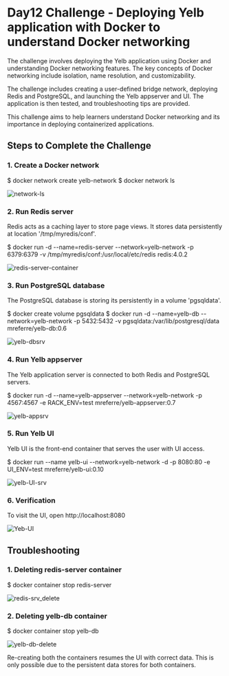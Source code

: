 # Day12 Challenge - Deploying Yelb application with Docker to understand Docker networking

The challenge involves deploying the Yelb application using Docker and understanding Docker networking features.
The key concepts of Docker networking include isolation, name resolution, and customizability.

The challenge includes creating a user-defined bridge network, deploying Redis and PostgreSQL, and launching the Yelb appserver and UI. The application is then tested, and troubleshooting tips are provided.

This challenge aims to help learners understand Docker networking and its importance in deploying containerized applications.

## Steps to Complete the Challenge

### 1. Create a Docker network

$ docker network create yelb-network
$ docker network ls

![network-ls](https://github.com/user-attachments/assets/54e616a0-4e7f-4be4-b86e-f3a401644c6a)

### 2. Run Redis server
Redis acts as a caching layer to store page views. It stores data persistently at location '/tmp/myredis/conf'.

$ docker run -d --name=redis-server --network=yelb-network -p 6379:6379 -v /tmp/myredis/conf:/usr/local/etc/redis redis:4.0.2

![redis-server-container](https://github.com/user-attachments/assets/0ea35ef2-4643-4ef8-874b-1b37e320a724)

### 3. Run PostgreSQL database
The PostgreSQL database is storing its persistently in a volume 'pgsqldata'.

$ docker create volume pgsqldata
$ docker run -d --name=yelb-db --network=yelb-network -p 5432:5432 -v pgsqldata:/var/lib/postgresql/data mreferre/yelb-db:0.6

![yelb-dbsrv](https://github.com/user-attachments/assets/5d798ddd-e19d-483b-830d-013259d8e649)

### 4. Run Yelb appserver
The Yelb application server is connected to both Redis and PostgreSQL servers.

$ docker run -d --name=yelb-appserver --network=yelb-network -p 4567:4567 -e RACK_ENV=test mreferre/yelb-appserver:0.7

![yelb-appsrv](https://github.com/user-attachments/assets/17d14038-68d5-4946-a09d-095521cd38f9)

### 5. Run Yelb UI
Yelb UI is the front-end container that serves the user with UI access.

$ docker run --name yelb-ui --network=yelb-network -d -p 8080:80 -e UI_ENV=test mreferre/yelb-ui:0.10

![yelb-UI-srv](https://github.com/user-attachments/assets/31d709d5-58b4-4756-b595-0f0cc2a291cd)

### 6. Verification

To visit the UI, open http://localhost:8080

![Yeb-UI](https://github.com/user-attachments/assets/15d5aeae-5eee-4e8a-96ee-2b4bf36f2f31)

## Troubleshooting

### 1. Deleting redis-server container

$ docker container stop redis-server

![redis-srv_delete](https://github.com/user-attachments/assets/fa619a71-920a-47cb-af47-976cc6a54d17)

### 2. Deleting yelb-db container

$ docker container stop yelb-db

![yelb-db-delete](https://github.com/user-attachments/assets/6b9f30d2-bc8a-4d37-a557-e4c777796fb1)

Re-creating both the containers resumes the UI with correct data. This is only possible due to the persistent data stores for both containers.


